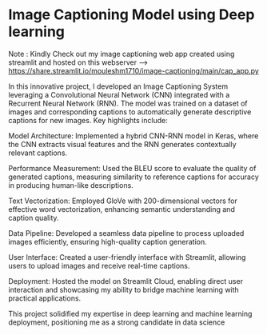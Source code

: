 # Image Captioning Model using Deep learning

Note : Kindly Check out my image captioning web app created using streamlit 
and hosted on this webserver --> https://share.streamlit.io/mouleshm1710/image-captioning/main/cap_app.py

In this innovative project, I developed an Image Captioning System leveraging a Convolutional Neural Network (CNN) integrated with a Recurrent Neural Network (RNN). The model was trained on a dataset of images and corresponding captions to automatically generate descriptive captions for new images. Key highlights include:


Model Architecture: Implemented a hybrid CNN-RNN model in Keras, where the CNN extracts visual features and the RNN generates contextually relevant captions.

Performance Measurement: Used the BLEU score to evaluate the quality of generated captions, measuring similarity to reference captions for accuracy in producing human-like descriptions.

Text Vectorization: Employed GloVe with 200-dimensional vectors for effective word vectorization, enhancing semantic understanding and caption quality.

Data Pipeline: Developed a seamless data pipeline to process uploaded images efficiently, ensuring high-quality caption generation.

User Interface: Created a user-friendly interface with Streamlit, allowing users to upload images and receive real-time captions.

Deployment: Hosted the model on Streamlit Cloud, enabling direct user interaction and showcasing my ability to bridge machine learning with practical applications.

This project solidified my expertise in deep learning and machine learning deployment, positioning me as a strong candidate in data science
